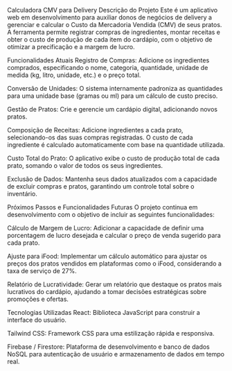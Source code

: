 Calculadora CMV para Delivery
Descrição do Projeto
Este é um aplicativo web em desenvolvimento para auxiliar donos de negócios de delivery a gerenciar e calcular o Custo da Mercadoria Vendida (CMV) de seus pratos. A ferramenta permite registrar compras de ingredientes, montar receitas e obter o custo de produção de cada item do cardápio, com o objetivo de otimizar a precificação e a margem de lucro.

Funcionalidades Atuais
Registro de Compras: Adicione os ingredientes comprados, especificando o nome, categoria, quantidade, unidade de medida (kg, litro, unidade, etc.) e o preço total.

Conversão de Unidades: O sistema internamente padroniza as quantidades para uma unidade base (gramas ou ml) para um cálculo de custo preciso.

Gestão de Pratos: Crie e gerencie um cardápio digital, adicionando novos pratos.

Composição de Receitas: Adicione ingredientes a cada prato, selecionando-os das suas compras registradas. O custo de cada ingrediente é calculado automaticamente com base na quantidade utilizada.

Custo Total do Prato: O aplicativo exibe o custo de produção total de cada prato, somando o valor de todos os seus ingredientes.

Exclusão de Dados: Mantenha seus dados atualizados com a capacidade de excluir compras e pratos, garantindo um controle total sobre o inventário.

Próximos Passos e Funcionalidades Futuras
O projeto continua em desenvolvimento com o objetivo de incluir as seguintes funcionalidades:

Cálculo de Margem de Lucro: Adicionar a capacidade de definir uma porcentagem de lucro desejada e calcular o preço de venda sugerido para cada prato.

Ajuste para iFood: Implementar um cálculo automático para ajustar os preços dos pratos vendidos em plataformas como o iFood, considerando a taxa de serviço de 27%.

Relatório de Lucratividade: Gerar um relatório que destaque os pratos mais lucrativos do cardápio, ajudando a tomar decisões estratégicas sobre promoções e ofertas.

Tecnologias Utilizadas
React: Biblioteca JavaScript para construir a interface do usuário.

Tailwind CSS: Framework CSS para uma estilização rápida e responsiva.

Firebase / Firestore: Plataforma de desenvolvimento e banco de dados NoSQL para autenticação de usuário e armazenamento de dados em tempo real.